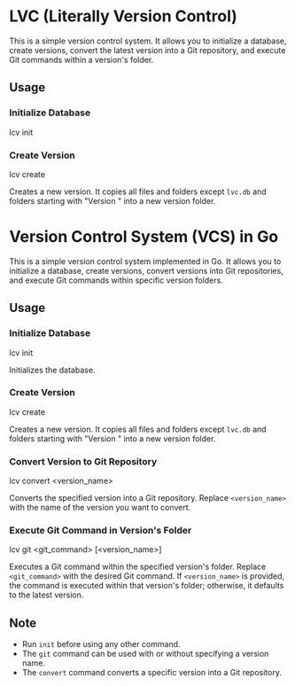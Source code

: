 # LVC (Literally Version Control)

This is a simple version control system. It allows you to initialize a database, create versions, convert the latest version into a Git repository, and execute Git commands within a version's folder.

## Usage

### Initialize Database

lcv init

### Create Version

lcv create

Creates a new version. It copies all files and folders except `lvc.db` and folders starting with "Version " into a new version folder.

# Version Control System (VCS) in Go

This is a simple version control system implemented in Go. It allows you to initialize a database, create versions, convert versions into Git repositories, and execute Git commands within specific version folders.

## Usage

### Initialize Database

lcv init

Initializes the database.

### Create Version

lcv create

Creates a new version. It copies all files and folders except `lvc.db` and folders starting with "Version " into a new version folder.

### Convert Version to Git Repository

lcv convert <version_name>

Converts the specified version into a Git repository. Replace `<version_name>` with the name of the version you want to convert.

### Execute Git Command in Version's Folder

lcv git <git_command> [<version_name>]

Executes a Git command within the specified version's folder. Replace `<git_command>` with the desired Git command. If `<version_name>` is provided, the command is executed within that version's folder; otherwise, it defaults to the latest version.

## Note
- Run `init` before using any other command.
- The `git` command can be used with or without specifying a version name.
- The `convert` command converts a specific version into a Git repository.

